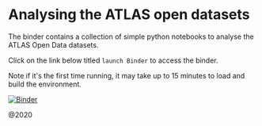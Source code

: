 # Analysing the ATLAS open datasets
The binder contains a collection of simple python notebooks to analyse the ATLAS Open Data datasets.

Click on the link below titled `launch Binder` to access the binder.

Note if it's the first time running, it may take up to 15 minutes to load and build the environment. 

[![Binder](https://mybinder.org/badge_logo.svg)](https://mybinder.org/v2/gh/amcdouga/notebooks-collection-opendata/master)

@2020

